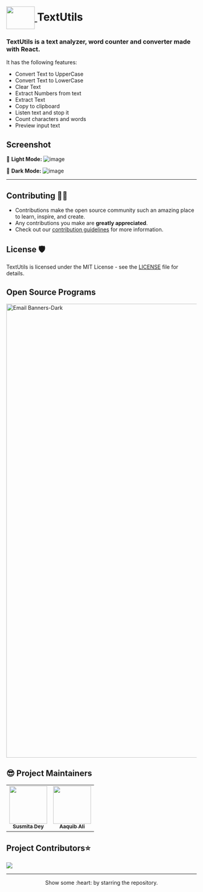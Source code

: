 # [ <img src="https://i.imgur.com/MpwNPlX.jpg" align = "center" width = "75" height="60"> ](https://i.imgur.com/MpwNPlX.jpg) TextUtils 

### TextUtils is a text analyzer, word counter and converter made with React. 

It has the following features:
- Convert Text to UpperCase
- Convert Text to LowerCase
- Clear Text
- Extract Numbers from text
- Extract Text
- Copy to clipboard
- Listen text and stop it
- Count characters and words
- Preview input text

## Screenshot
🌝 **Light Mode:**
![image](https://user-images.githubusercontent.com/79099734/189593645-c9051b90-9cd9-4662-95ed-a7dda2bd6e4b.png)

🌚 **Dark Mode:**
![image](https://user-images.githubusercontent.com/79099734/189593798-94357cb9-40ec-45e1-a9ae-78c364a0780f.png)


---

## Contributing 👨‍💻 

- Contributions make the open source community such an amazing place to learn, inspire, and create.
- Any contributions you make are **greatly appreciated**.
- Check out our [contribution guidelines](/CONTRIBUTING.md) for more information.


## License 🛡️ 

TextUtils is licensed under the MIT License - see the [LICENSE](LICENSE) file for details.

## Open Source Programs
 <a href="https://hacktoberfest.com/">
 <img width="1200" alt="Email Banners-Dark" src="https://user-images.githubusercontent.com/79099734/189589410-ca17afb8-5855-4316-918a-054f27594809.png">
 </a>

## 😎 Project Maintainers

<table>
  <tr>
<td align="center"><a href="https://github.com/Susmita-Dey"><img src="https://avatars.githubusercontent.com/u/79099734?v=4" width="100px;" alt=""/><br /><sub><b>Susmita Dey</b></sub></a></td>
<td align="center"><a href="https://github.com/imaaquibali"><img src="https://avatars.githubusercontent.com/u/84700316?v=4" width="100px;" alt=""/><br /><sub><b>Aaquib Ali</b></sub></a></td>
  </tr>
</table>

<h2>Project Contributors⭐</h2> 

<a href="https://github.com/Susmita-Dey/TextUtils/graphs/contributors" align="center">
  <img src="https://contrib.rocks/image?repo=Susmita-Dey/TextUtils" /> 
</a>
<hr>
<p align="center">
  Show some :heart: by starring the repository.
</p>
